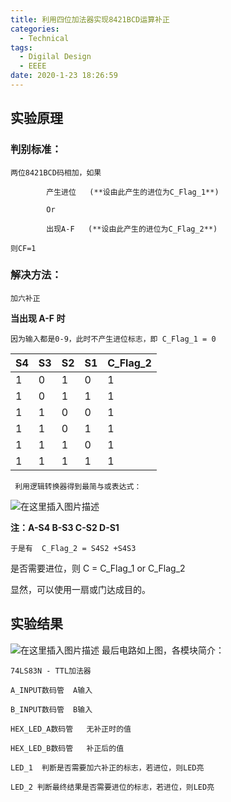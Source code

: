```yaml
---
title: 利用四位加法器实现8421BCD运算补正
categories:
  - Technical
tags:
  - Digilal Design
  - EEEE
date: 2020-1-23 18:26:59
---
```


## 实验原理

### 判别标准：

    两位8421BCD码相加，如果

    		产生进位   (**设由此产生的进位为C_Flag_1**)

    		Or

    		出现A-F   (**设由此产生的进位为C_Flag_2**)

    则CF=1

### 解决方法：

    加六补正

<!-- more -->

**当出现 A-F 时**

    因为输入都是0-9，此时不产生进位标志，即 C_Flag_1 = 0

| S4  | S3  | S2  | S1  | C_Flag_2 |
| --- | --- | --- | --- | -------- |
| 1   | 0   | 1   | 0   | 1        |
| 1   | 0   | 1   | 1   | 1        |
| 1   | 1   | 0   | 0   | 1        |
| 1   | 1   | 0   | 1   | 1        |
| 1   | 1   | 1   | 0   | 1        |
| 1   | 1   | 1   | 1   | 1        |

     利用逻辑转换器得到最简与或表达式：

![在这里插入图片描述](https://img-blog.csdn.net/20181023183300774?watermark/2/text/aHR0cHM6Ly9ibG9nLmNzZG4ubmV0L3FxXzM5NDk4NzAx/font/5a6L5L2T/fontsize/400/fill/I0JBQkFCMA==/dissolve/70)

**注：A-S4 B-S3 C-S2 D-S1**

    于是有  C_Flag_2 = S4S2 +S4S3

是否需要进位，则 C = C_Flag_1 or C_Flag_2

显然，可以使用一扇或门达成目的。

## 实验结果

![在这里插入图片描述](https://img-blog.csdn.net/20181023182513313?watermark/2/text/aHR0cHM6Ly9ibG9nLmNzZG4ubmV0L3FxXzM5NDk4NzAx/font/5a6L5L2T/fontsize/400/fill/I0JBQkFCMA==/dissolve/70)
最后电路如上图，各模块简介：

    74LS83N - TTL加法器

    A_INPUT数码管  A输入

    B_INPUT数码管  B输入

    HEX_LED_A数码管   无补正时的值

    HEX_LED_B数码管   补正后的值

    LED_1  判断是否需要加六补正的标志，若进位，则LED亮

    LED_2 判断最终结果是否需要进位的标志，若进位，则LED亮
